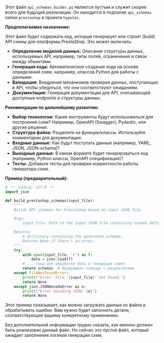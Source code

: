 Этот файл `api_schemas_buider.py` является пустым и служит скорее всего для будущей реализации.  Он находится в подпапке `api_schemas` папки `prestashop` в проекте `hypotez`.

**Предполагаемое назначение:**

Этот файл будет содержать код, который генерирует или строит (build) API схемы для платформы PrestaShop.  Это может включать:

* **Определение моделей данных:** Описание структуры данных, используемых API, например,  типы полей, ограничения и связи между объектами.
* **Генерация кода:**  Автоматическое создание кода на основе определений схем, например, классов Python для работы с данными.
* **Валидация:**  Внедрение механизмов проверки данных, поступающих в API, чтобы убедиться, что они соответствуют ожиданиям.
* **Документация:**  Генерация документации для API, описывающей доступные endpoints и структуры данных.


**Рекомендации по дальнейшему развитию:**

* **Выбор технологии:**  Какие инструменты будут использоваться для построения схем?  Например,  OpenAPI (Swagger),  Pydantic,  или другие решения.
* **Структура файла:**  Разделите на функции/классы. Используйте комментарии для документации.
* **Входные данные:**  Как будут поступать данные (например, YAML, JSON, JSON-schema)?
* **Выходные данные:**  В каком формате будет генерироваться код (например, Python классы, OpenAPI спецификация)?
* **Тесты:**  Добавьте тесты для проверки корректности работы генератора схем.

**Пример (предварительный):**

```python
# -*- coding: utf-8 -*-
import json

def build_prestashop_schemas(input_file):
    """
    Builds API schemas for PrestaShop based on input JSON file.

    Args:
        input_file: Path to the input JSON file containing schema definitions.

    Returns:
        A dictionary containing the generated schemas.
        Returns None if there's an error.
    """
    try:
        with open(input_file, 'r') as f:
            data = json.load(f)
        # ... (код для обработки data и генерации схем)
        return schemas  # Возвращает словарь с результатами
    except FileNotFoundError:
        print(f"Error: File '{input_file}' not found.")
        return None
    except json.JSONDecodeError as e:
        print(f"Error decoding JSON: {e}")
        return None


```

Этот пример показывает, как можно загружать данные из файла и обрабатывать ошибки. Вам нужно будет заполнить детали, соответствующие вашему конкретному применению.


Без дополнительной информации трудно сказать, как именно должен быть реализован данный файл.  Но сейчас это пустой файл, который ожидает заполнения логикой генерации схем.
